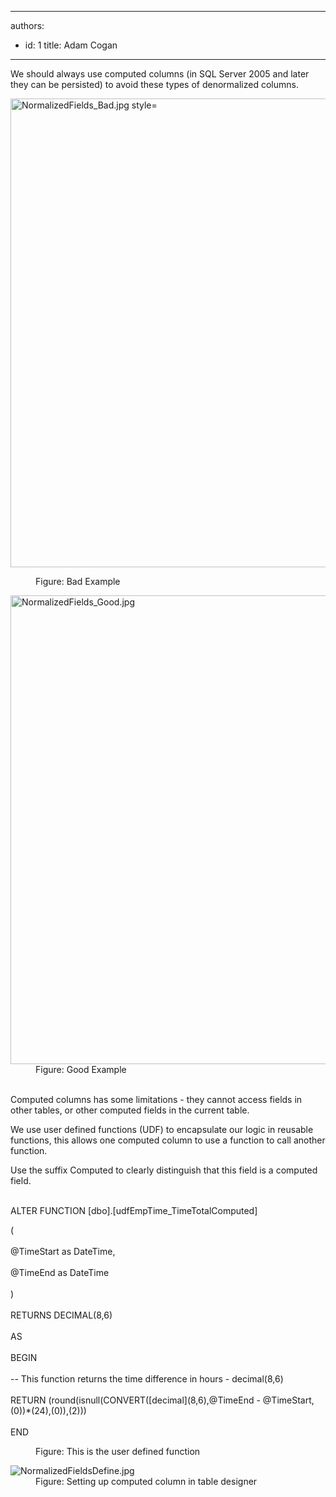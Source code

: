 

---
authors:
  - id: 1
    title: Adam Cogan
---




<span class='intro'> <p>We should always use computed columns (in SQL Server 2005 and later they can be persisted) to avoid these types of denormalized columns.​</p><dl class="badImage"><dt>
      <img src="/PublishingImages/NormalizedFields_Bad.jpg" alt="NormalizedFields_Bad.jpg style=" style="width&#58;750px;" />
   </dt><dd>Figure&#58; Bad Example<br></dd></dl><dl class="goodImage"><dt>
      <img src="/PublishingImages/NormalizedFields_Good.jpg" alt="NormalizedFields_Good.jpg" style="width&#58;750px;" />
   </dt><dd>Figure&#58; Good Example​<br><br></dd></dl> </span>

<p>Computed columns has some limitations - they cannot access fields in other tables, or other computed fields in the current table.<br></p><p>We use user defined functions (UDF) to encapsulate our logic in reusable functions, this allows one computed column to use a function to call another function.</p><p>Use the suffix Computed to clearly distinguish that this field is a computed field.<br><br></p><p> ALTER FUNCTION [dbo].[udfEmpTime_TimeTotalComputed]<br></p><p class="ssw15-rteElement-CodeArea"> (<br><br> @TimeStart as DateTime,<br><br> @TimeEnd as DateTime 
   <br>
   <br> )<br><br> RETURNS DECIMAL(8,6)<br><br> AS<br><br> BEGIN<br><br> -- This function returns the time difference in hours - decimal(8,6)<br><br> RETURN (round(isnull(CONVERT([decimal](8,6),@TimeEnd - @TimeStart,(0))*(24),(0)),(2)))<br><br> END​<br></p><dd class="ssw15-rteElement-FigureNormal">Figure&#58; This is the user defined function<br></dd>
<dl class="image"><dt><img src="/PublishingImages/NormalizedFieldsDefine.jpg" alt="NormalizedFieldsDefine.jpg" /></dt><dd>Figure&#58; Sett​ing up computed column in table designer</dd></dl>


